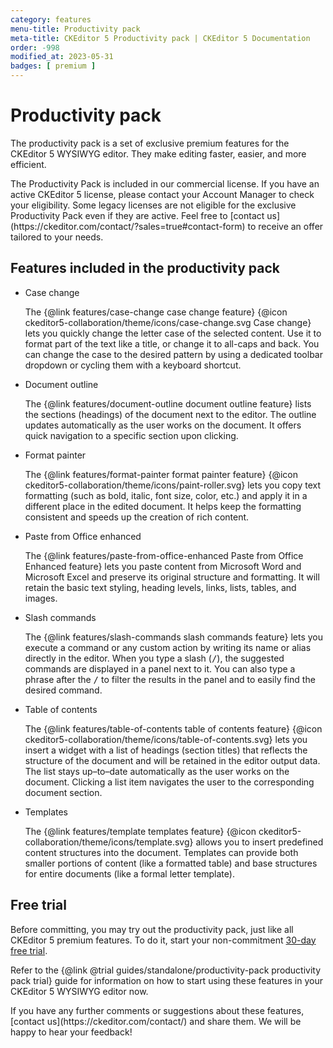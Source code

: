 ```yaml
---
category: features
menu-title: Productivity pack
meta-title: CKEditor 5 Productivity pack | CKEditor 5 Documentation
order: -998
modified_at: 2023-05-31
badges: [ premium ]
---
```


# Productivity pack

The productivity pack is a set of exclusive premium features for the CKEditor&nbsp;5 WYSIWYG editor. They make editing faster, easier, and more efficient.

<info-box>
	The Productivity Pack is included in our commercial license. If you have an active CKEditor&nbsp;5 license, please contact your Account Manager to check your eligibility. Some legacy licenses are not eligible for the exclusive Productivity Pack even if they are active. Feel free to [contact us](https://ckeditor.com/contact/?sales=true#contact-form) to receive an offer tailored to your needs.
</info-box>

## Features included in the productivity pack

* Case change

	The {@link features/case-change case change feature} {@icon ckeditor5-collaboration/theme/icons/case-change.svg Case change} lets you quickly change the letter case of the selected content. Use it to format part of the text like a title, or change it to all-caps and back. You can change the case to the desired pattern by using a dedicated toolbar dropdown or cycling them with a keyboard shortcut.

* Document outline

	The {@link features/document-outline document outline feature} lists the sections (headings) of the document next to the editor. The outline updates automatically as the user works on the document. It offers quick navigation to a specific section upon clicking.

* Format painter

	The {@link features/format-painter format painter feature} {@icon ckeditor5-collaboration/theme/icons/paint-roller.svg} lets you copy text formatting (such as bold, italic, font size, color, etc.) and apply it in a different place in the edited document. It helps keep the formatting consistent and speeds up the creation of rich content.

* Paste from Office enhanced

	The {@link features/paste-from-office-enhanced Paste from Office Enhanced feature} lets you paste content from Microsoft Word and Microsoft Excel and preserve its original structure and formatting. It will retain the basic text styling, heading levels, links, lists, tables, and images.

* Slash commands

	The {@link features/slash-commands slash commands feature} lets you execute a command or any custom action by writing its name or alias directly in the editor. When you type a slash (<kbd>/</kbd>), the suggested commands are displayed in a panel next to it. You can also type a phrase after the <kbd>/</kbd> to filter the results in the panel and to easily find the desired command.

* Table of contents

	The {@link features/table-of-contents table of contents feature} {@icon ckeditor5-collaboration/theme/icons/table-of-contents.svg} lets you insert a widget with a list of headings (section titles) that reflects the structure of the document and will be retained in the editor output data. The list stays up–to–date automatically as the user works on the document. Clicking a list item navigates the user to the corresponding document section.

* Templates

	The {@link features/template templates feature} {@icon ckeditor5-collaboration/theme/icons/template.svg} allows you to insert predefined content structures into the document. Templates can provide both smaller portions of content (like a formatted table) and base structures for entire documents (like a formal letter template).

## Free trial

Before committing, you may try out the productivity pack, just like all CKEditor&nbsp;5 premium features. To do it, start your non-commitment [30-day free trial](https://orders.ckeditor.com/trial/premium-features).

Refer to the {@link @trial guides/standalone/productivity-pack productivity pack trial} guide for information on how to start using these features in your CKEditor&nbsp;5 WYSIWYG editor now.

<info-box>
	If you have any further comments or suggestions about these features, [contact us](https://ckeditor.com/contact/) and share them. We will be happy to hear your feedback!
</info-box>
